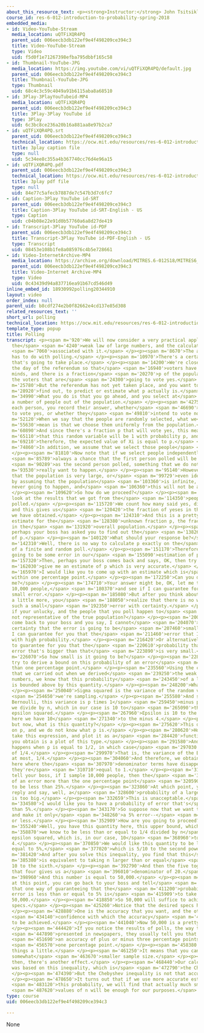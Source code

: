 ```yaml
---
about_this_resource_text: <p><strong>Instructor:</strong> John Tsitsiklis</p>
course_id: res-6-012-introduction-to-probability-spring-2018
embedded_media:
- id: Video-YouTube-Stream
  media_location: uQTFiXQR4PQ
  parent_uid: 006eecb3db122ef9e4f498209ce394c3
  title: Video-YouTube-Stream
  type: Video
  uid: f5d0f1e71267398efba795dbbf165c58
- id: Thumbnail-YouTube-JPG
  media_location: https://img.youtube.com/vi/uQTFiXQR4PQ/default.jpg
  parent_uid: 006eecb3db122ef9e4f498209ce394c3
  title: Thumbnail-YouTube-JPG
  type: Thumbnail
  uid: 68c4c3c59c4049a91b6115aba8a68510
- id: 3Play-3PlayYouTubeid-MP4
  media_location: uQTFiXQR4PQ
  parent_uid: 006eecb3db122ef9e4f498209ce394c3
  title: 3Play-3Play YouTube id
  type: 3Play
  uid: 6c3bc8ce236a20b16a881aa8e97b2ca7
- id: uQTFiXQR4PQ.srt
  parent_uid: 006eecb3db122ef9e4f498209ce394c3
  technical_location: https://ocw.mit.edu/resources/res-6-012-introduction-to-probability-spring-2018/part-ii-inference-limit-theorems/polling/uQTFiXQR4PQ.srt
  title: 3play caption file
  type: null
  uid: 5c34ee8c355a4b367740cc76d4e96a15
- id: uQTFiXQR4PQ.pdf
  parent_uid: 006eecb3db122ef9e4f498209ce394c3
  technical_location: https://ocw.mit.edu/resources/res-6-012-introduction-to-probability-spring-2018/part-ii-inference-limit-theorems/polling/uQTFiXQR4PQ.pdf
  title: 3play pdf file
  type: null
  uid: 84e77c5afecb7887de7c547b3d7c6fc7
- id: Caption-3Play YouTube id-SRT
  parent_uid: 006eecb3db122ef9e4f498209ce394c3
  title: Caption-3Play YouTube id-SRT-English - US
  type: Caption
  uid: c04b08e22e91d0b57760a6a8d27de419
- id: Transcript-3Play YouTube id-PDF
  parent_uid: 006eecb3db122ef9e4f498209ce394c3
  title: Transcript-3Play YouTube id-PDF-English - US
  type: Transcript
  uid: 08453e108b1fe8a085976c4b5e728661
- id: Video-InternetArchive-MP4
  media_location: https://archive.org/download/MITRES.6-012S18/MITRES6_012S18_L18-05_300k.mp4
  parent_uid: 006eecb3db122ef9e4f498209ce394c3
  title: Video-Internet Archive-MP4
  type: Video
  uid: 0c43439d94a837716ea91b67cd546d49
inline_embed_id: 18930992polling20344910
layout: video
order_index: null
parent_uid: b8cdf274e2b0f82662e4cd137e85d308
related_resources_text: ''
short_url: polling
technical_location: https://ocw.mit.edu/resources/res-6-012-introduction-to-probability-spring-2018/part-ii-inference-limit-theorems/polling
template_type: popup
title: Polling
transcript: <p><span m='920'>We will now consider a very practical application of
  the</span> <span m='4240'>weak law of large numbers, and the calculations</span>
  <span m='7060'>associated with it.</span> </p><p><span m='8670'>The application
  has to do with polling.</span> </p><p><span m='10970'>There's a certain referendum
  that's going to take place.</span> </p><p><span m='14200'>We're close enough to
  the day of the referendum so that</span> <span m='16940'>voters have made up their
  minds, and there is a fraction</span> <span m='20270'>p of the population that represents
  the voters that are</span> <span m='24300'>going to vote yes.</span> </p><p><span
  m='25780'>But the referendum has not yet taken place, and you want to</span> <span
  m='28920'>find out, to predict or estimate what p actually is.</span> </p><p><span
  m='34990'>What you do is that you go ahead, and you select at</span> <span m='39280'>random
  a number of people out of the population.</span> </p><p><span m='42750'>And for
  each person, you record their answer, whether</span> <span m='46690'>they intend
  to vote yes, or whether they</span> <span m='49810'>intend to vote no.</span> </p><p><span
  m='52120'>When we say that the people are randomly selected, what we</span> <span
  m='55630'>mean is that we choose them uniformly from the population.</span> </p><p><span
  m='60890'>And since there's a fraction p that will vote yes, this means</span> <span
  m='65110'>that this random variable will be 1 with probability p, and</span> <span
  m='69210'>therefore, the expected value of Xi is equal to p.</span> </p><p><span
  m='74860'>In addition, we assume that we select those people</span> <span m='78680'>independently.</span>
  </p><p><span m='81810'>Now note that if we select people independently, there's</span>
  <span m='85789'>always a chance that the first person polled will be the same</span>
  <span m='90289'>as the second person polled, something that we do not</span> <span
  m='93530'>really want to happen.</span> </p><p><span m='95140'>However, if we assume
  that the population is very large, or</span> <span m='99729'>even idealize the situation
  by assuming that the population</span> <span m='103360'>is infinite, then this is
  never going to happen, and</span> <span m='106360'>this will not be a concern.</span>
  </p><p><span m='109620'>So how do we proceed?</span> </p><p><span m='111820'>We
  look at the results that we got from the</span> <span m='114350'>people that we
  polled.</span> </p><p><span m='115720'>We count how many said yes, divide by n,
  and this gives us</span> <span m='120420'>the fraction of yeses in the sample that
  we have obtained.</span> </p><p><span m='124310'>And this is a pretty reasonable
  estimate for the</span> <span m='128380'>unknown fraction p, the fraction of yeses
  in the</span> <span m='131920'>overall population.</span> </p><p><span m='134770'>Now
  perhaps your boss has asked you to find out the</span> <span m='138260'>exact value
  of p.</span> </p><p><span m='140120'>What should your response be?</span> </p><p><span
  m='142310'>Well, there is no way to calculate p exactly on the</span> <span m='147490'>basis
  of a finite and random poll.</span> </p><p><span m='151170'>Therefore, there is
  going to be some error in our</span> <span m='155090'>estimation of p.</span> </p><p><span
  m='157320'>Then, perhaps your boss comes back and says, OK, then try to</span> <span
  m='162030'>give me an estimate of p which is very accurate.</span> </p><p><span
  m='165970'>I would like you to come up with an estimate which is</span> <span m='169030'>correct
  within one percentage point.</span> </p><p><span m='172250'>Can you do this for
  me?</span> </p><p><span m='174710'>Your answer might be, OK, let me try polling
  10,000 people,</span> <span m='180370'>and see if I can guarantee for you such a
  small error.</span> </p><p><span m='185080'>But after you think about the situation
  a little more, you</span> <span m='188050'>realize that there is no way of guaranteeing
  such a small</span> <span m='192350'>error with certainty.</span> </p><p><span m='193820'>What
  if your unlucky, and the people that you poll happen to</span> <span m='197329'>be
  not representative of the true population?</span> </p><p><span m='200870'>So you
  come back to your boss and you say, I cannot</span> <span m='204070'>guarantee with
  certainty that the error is going to be</span> <span m='207460'>small, but perhaps
  I can guarantee for you that the</span> <span m='211460'>error that I get is small
  with high probability.</span> </p><p><span m='216420'>Or alternatively, I'm going
  to guarantee for you that the</span> <span m='220610'>probability that we get an
  error that's bigger than that</span> <span m='223890'>is very small.</span> </p><p><span
  m='226070'>So how small is it going to be?</span> </p><p><span m='228750'>Let's
  try to derive a bound on this probability of an error</span> <span m='233000'>larger
  than one percentage point.</span> </p><p><span m='235560'>Using the calculations
  that we carried out when we derived</span> <span m='239250'>the weak law of large
  numbers, we know that this probability</span> <span m='243450'>of a large error
  is bounded above by this quantity.</span> </p><p><span m='248200'>What is this quantity?</span>
  </p><p><span m='250040'>Sigma squared is the variance of the random variable that</span>
  <span m='254650'>we're sampling.</span> </p><p><span m='255580'>And since this is
  Bernoulli, this variance is p times 1</span> <span m='259450'>minus p, and then
  we divide by n, which in our case is 10 to</span> <span m='265090'>the fourth times
  epsilon squared.</span> </p><p><span m='267960'>Epsilon is 10 to the minus 2, so
  here we have 10</span> <span m='271340'>to the minus 4.</span> </p><p><span m='273570'>OK,
  but now, what is this quantity?</span> </p><p><span m='275620'>This quantity depends
  on p, and we do not know what p is.</span> </p><p><span m='280620'>However, if you
  take this expression, and plot it as a</span> <span m='284420'>function of p, what
  you obtain is a plot of this type.</span> </p><p><span m='291580'>And the maximum
  happens when p is equal to 1/2, in which case</span> <span m='297030'>we get a value
  of 1/4.</span> </p><p><span m='299970'>That is, the variance of the Bernoulli is,
  at most, 1/4.</span> </p><p><span m='304060'>And therefore, we obtain this bound
  here where the</span> <span m='307970'>denominator terms have disappeared because
  they're</span> <span m='310710'>equal to 1.</span> </p><p><span m='312250'>So you
  tell your boss, if I sample 10,000 people, then the</span> <span m='316710'>probability
  of an error more than the one percentage point</span> <span m='320590'>is going
  to be less than 25%.</span> </p><p><span m='323860'>At which point, your boss might
  reply and say, well, a</span> <span m='328600'>probability of a large error of 25%
  is too big.</span> </p><p><span m='332659'>This is unacceptable.</span> </p><p><span
  m='334580'>I would like you to have a probability of error that's</span> <span m='338850'>less
  than 5%.</span> </p><p><span m='343170'>So suppose now that we want to change this,
  and make it only</span> <span m='348260'>a 5% error--</span> <span m='350700'>5%
  or less.</span> </p><p><span m='352909'>How are you going to proceed?</span> </p><p><span
  m='355240'>Well, you have this quantity here, this upper bound, which</span> <span
  m='358870'>we know to be less than or equal to 1/4 divided by n</span> <span m='365720'>times
  epsilon squared, which is, in our case, 10</span> <span m='368960'>to the minus
  4.</span> </p><p><span m='370850'>We would like this quantity to be less than or
  equal to 5%,</span> <span m='377020'>which is 5/10 to the second power.</span> </p><p><span
  m='381420'>And after you solve this inequality, you find that this</span> <span
  m='385380'>is equivalent to taking n larger than or equal</span> <span m='390180'>to
  10 to the sixth.</span> </p><p><span m='392790'>And then the five together with
  that four gives us a</span> <span m='396010'>denominator of 20.</span> </p><p><span
  m='398960'>And this number is equal to 50,000.</span> </p><p><span m='403860'>So
  at this point, you can go back to your boss and tell</span> <span m='407560'>them
  that one way of guaranteeing that the</span> <span m='411200'>probability of a large
  error is less than or equal to 5% is</span> <span m='415909'>to take n equal to
  50,000.</span> </p><p><span m='418850'>So 50,000 will suffice to achieve the desired
  specs.</span> </p><p><span m='425260'>Notice that the desired specs have two parameters.</span>
  </p><p><span m='428880'>One is the accuracy that you want, and the other is the</span>
  <span m='434140'>confidence with which the accuracy</span> <span m='437870'>is going
  to be achieved.</span> </p><p><span m='441040'>Now 50,000 is a pretty large number.</span>
  </p><p><span m='444420'>If you notice the results of polls, the way that they are</span>
  <span m='447890'>presented in newspapers, they usually tell you that there's</span>
  <span m='451690'>an accuracy of plus or minus three percentage points, not</span>
  <span m='456570'>one percentage point.</span> </p><p><span m='458380'>That helps
  things a little.</span> </p><p><span m='461250'>It means that you can do with a
  somewhat</span> <span m='463670'>smaller sample size.</span> </p><p><span m='466060'>And
  then, there's another effect.</span> </p><p><span m='468440'>Our calculation here
  was based on this inequality, which is</span> <span m='472790'>the Chebyshev inequality.</span>
  </p><p><span m='474390'>But the Chebyshev inequality is not that accurate.</span>
  </p><p><span m='478650'>It turns out that if we use more accurate estimates of</span>
  <span m='483120'>this probability, we will find that actually much smaller</span>
  <span m='487620'>values of n will be enough for our purposes.</span> </p><p></p>
type: course
uid: 006eecb3db122ef9e4f498209ce394c3

---
```

None